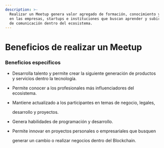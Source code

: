 ```yaml
---
description: >-
  Realizar un Meetup genera valor agregado de formación, conocimiento y práctica
  en las empresas, startups e instituciones que buscan aprender y subir el nivel
  de comunicación dentro del ecosistema.
---
```


# Beneficios de realizar un Meetup

### Beneficios específicos

* Desarrolla talento y permite crear la siguiente generación de productos y servicios dentro la tecnología.
* Permite conocer a los profesionales más influenciadores del ecosistema.
* Mantiene actualizado a los participantes en temas de negocio, legales,

  desarrollo y proyectos.

* Genera habilidades de programación y desarrollo.
* Permite innovar en proyectos personales o empresariales que busquen

  generar un cambio o realizar negocios dentro del Blockchain.



